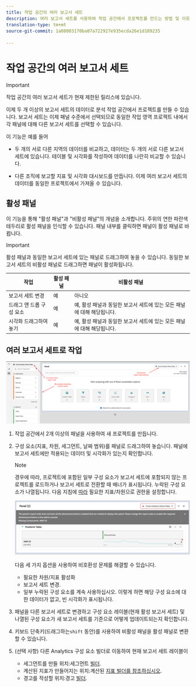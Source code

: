 ```yaml
---
title: 작업 공간의 여러 보고서 세트
description: 여러 보고서 세트를 사용하여 작업 공간에서 프로젝트를 만드는 방법 및 이유 살펴보기
translation-type: tm+mt
source-git-commit: 1a08003170ba07a722927e935ecda26e1d189235

---
```



# 작업 공간의 여러 보고서 세트

>[!IMPORTANT]
>작업 공간의 여러 보고서 세트가 현재 제한된 릴리스에 있습니다.

이제 두 개 이상의 보고서 세트의 데이터로 분석 작업 공간에서 프로젝트를 만들 수 있습니다. 보고서 세트는 이제 패널 수준에서 선택되므로 동일한 작업 영역 프로젝트 내에서 각 패널에 대해 다른 보고서 세트를 선택할 수 있습니다.

이 기능은 예를 들어

* 두 개의 서로 다른 지역의 데이터를 비교하고, 데이터는 두 개의 서로 다른 보고서 세트에 있습니다. 테이블 및 시각화를 작성하여 데이터를 나란히 비교할 수 있습니다.

* 다른 조직에 보고할 지표 및 시각화 대시보드를 만듭니다. 이제 여러 보고서 세트의 데이터를 동일한 프로젝트에서 가져올 수 있습니다.

## 활성 패널

이 기능을 통해 &quot;활성 패널&quot;과 &quot;비활성 패널&quot;의 개념을 소개합니다. 주위의 연한 파란색 테두리로 활성 패널을 인식할 수 있습니다. 패널 내부를 클릭하면 패널이 활성 패널로 바뀝니다.

>[!IMPORTANT]
>활성 패널과 동일한 보고서 세트에 있는 패널로 드래그하여 놓을 수 있습니다. 동일한 보고서 세트의 비활성 패널로 드래그하면 패널이 활성화됩니다.

| 작업 | 활성 패널 | 비활성 패널 |
|---|---|---|
| 보고서 세트 변경 | 예 | 아니오 |
| 드래그 앤 드롭 구성 요소 | 예 | 예, 활성 패널과 동일한 보고서 세트에 있는 모든 패널에 대해 해당됩니다. |
| 시각화 드래그하여 놓기 | 예 | 예, 활성 패널과 동일한 보고서 세트에 있는 모든 패널에 대해 해당됩니다. |

## 여러 보고서 세트로 작업

![](assets/mrs-ui.png)

1. 작업 공간에서 2개 이상의 패널을 사용하여 새 프로젝트를 만듭니다.

1. 구성 요소(지표, 차원, 세그먼트, 날짜 범위)를 패널로 드래그하여 놓습니다. 패널에 보고서 세트에만 적용되는 데이터 및 시각화가 있는지 확인합니다.


   >[!NOTE]
   >경우에 따라, 프로젝트에 포함된 일부 구성 요소가 보고서 세트에 포함되지 않는 프로젝트를 로드하거나 보고서 세트로 전환할 때 배너가 표시됩니다. 누락된 구성 요소가 나열됩니다. 다음 지침에 [따라](/help/admin/admin-console/permissions/product-profile.md) 필요한 지표/차원으로 권한을 설정합니다.

   ![](assets/incompat-rs.png)

   다음 세 가지 옵션을 사용하여 비호환성 문제를 해결할 수 있습니다.
   * 필요한 차원/지표 활성화
   * 보고서 세트 변경.
   * 일부 누락된 구성 요소를 계속 사용하십시오. 이렇게 하면 해당 구성 요소에 대한 데이터가 없고, 빈 시각화가 표시됩니다.

1. 패널을 다른 보고서 세트로 변경하고 구성 요소 레이블(현재 활성 보고서 세트) 및 나열된 구성 요소가 새 보고서 세트를 기준으로 어떻게 업데이트되는지 확인합니다.

1. 키보드 단축키(드래그하는`shift` 동안)를 사용하여 비활성 패널을 활성 패널로 변환할 수 있습니다.

1. (선택 사항) 다른 Analytics 구성 요소 빌더로 이동하여 현재 보고서 세트 레이블이

   * 세그먼트를 만들 위치:세그먼트 [빌더](https://docs.adobe.com/content/help/en/analytics/components/segmentation/segmentation-workflow/seg-build.html).
   * 계산된 지표가 만들어지는 위치:계산된 [지표 빌더를 참조하십시오](https://docs.adobe.com/content/help/en/analytics/components/calculated-metrics/calcmetric-workflow/cm-build-metrics.html).
   * 경고를 작성할 위치:경고 [빌더](https://docs.adobe.com/content/help/en/analytics/components/alerts/alert-builder.html).
